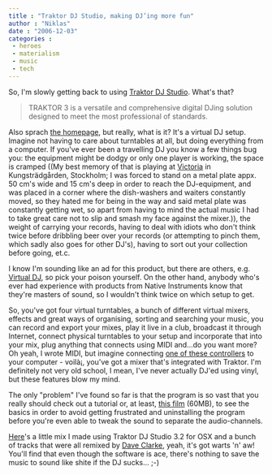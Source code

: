 ```yaml
---
title : "Traktor DJ Studio, making DJ’ing more fun"
author : "Niklas"
date : "2006-12-03"
categories : 
 - heroes
 - materialism
 - music
 - tech
---
```


So, I'm slowly getting back to using [Traktor DJ Studio](http://www.native-instruments.com/uploads/pics/tds3full_760.jpg). What's that?

> TRAKTOR 3 is a versatile and comprehensive digital DJing solution designed to meet the most professional of standards.

Also sprach [the homepage](http://www.native-instruments.com/index.php?id=traktor3_us), but really, what is it? It's a virtual DJ setup. Imagine not having to care about turntables at all, but doing everything from a computer. If you've ever been a travelling DJ you know a few things bug you: the equipment might be dodgy or only one player is working, the space is cramped ((My best memory of that is playing at [Victoria](http://www.vickan.com) in Kungsträdgården, Stockholm; I was forced to stand on a metal plate appx. 50 cm's wide and 15 cm's deep in order to reach the DJ-equipment, and was placed in a corner where the dish-washers and waiters constantly moved, so they hated me for being in the way and said metal plate was constantly getting wet, so apart from having to mind the actual music I had to take great care not to slip and smash my face against the mixer.)), the weight of carrying your records, having to deal with idiots who don't think twice before dribbling beer over your records (or attempting to pinch them, which sadly also goes for other DJ's), having to sort out your collection before going, et.c.

I know I'm sounding like an ad for this product, but there are others, e.g. [Virtual DJ](http://www.virtualdj.com), so pick your poison yourself. On the other hand, anybody who's ever had experience with products from Native Instruments know that they're masters of sound, so I wouldn't think twice on which setup to get.

So, you've got four virtual turntables, a bunch of different virtual mixers, effects and great ways of organising, sorting and searching your music, you can record and export your mixes, play it live in a club, broadcast it through Internet, connect physical turntables to your setup and incorporate that into your mix, plug anything that connects using MIDI and...do you want more? Oh yeah, I wrote MIDI, but imagine connecting [one of these controllers](http://faderfox.de) to your computer - voilà¡, you've got a mixer that's integrated with Traktor. I'm definitely not very old school, I mean, I've never actually DJ'ed using vinyl, but these features blow my mind.

The only "problem" I've found so far is that the program is so vast that you really should check out a tutorial or, at least, [this film](http://www.native-instruments.com/fileadmin/downloads/mov/traktor3_tour_en_web.zip) (60MB), to see the basics in order to avoid getting frustrated and uninstalling the program before you're even able to tweak the sound to separate the audio-channels.

[Here](http://www.mediafire.com/?6nyjkrndnym)'s a little mix I made using Traktor DJ Studio 3.2 for OSX and a bunch of tracks that were all remixed by [Dave Clarke](http://www.daveclarke.com), yeah, it's got warts 'n' aw! You'll find that even though the software is ace, there's nothing to save the music to sound like shite if the DJ sucks... ;-)
